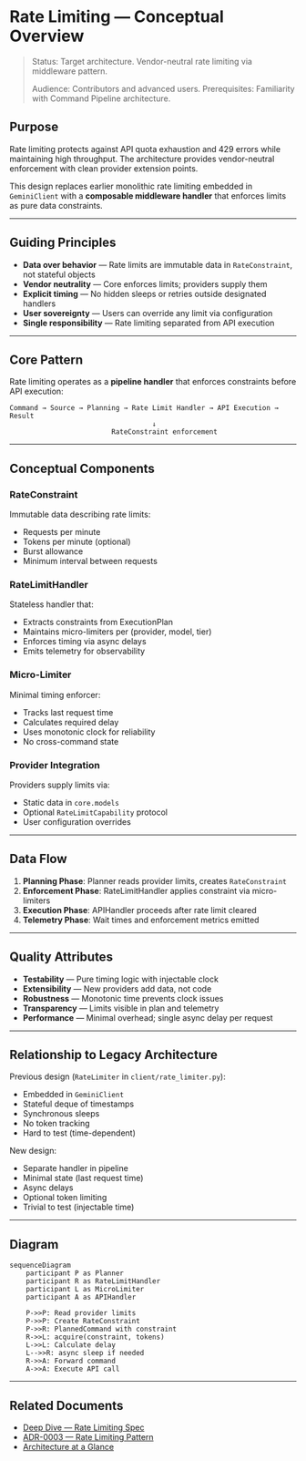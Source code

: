 # Rate Limiting — Conceptual Overview

> Status: Target architecture. Vendor-neutral rate limiting via middleware pattern.
>
> Audience: Contributors and advanced users.
> Prerequisites: Familiarity with Command Pipeline architecture.

## Purpose

Rate limiting protects against API quota exhaustion and 429 errors while maintaining high throughput. The architecture provides vendor-neutral enforcement with clean provider extension points.

This design replaces earlier monolithic rate limiting embedded in `GeminiClient` with a **composable middleware handler** that enforces limits as pure data constraints.

---

## Guiding Principles

- **Data over behavior** — Rate limits are immutable data in `RateConstraint`, not stateful objects
- **Vendor neutrality** — Core enforces limits; providers supply them
- **Explicit timing** — No hidden sleeps or retries outside designated handlers
- **User sovereignty** — Users can override any limit via configuration
- **Single responsibility** — Rate limiting separated from API execution

---

## Core Pattern

Rate limiting operates as a **pipeline handler** that enforces constraints before API execution:

```text
Command → Source → Planning → Rate Limit Handler → API Execution → Result
                                   ↓
                         RateConstraint enforcement
```

---

## Conceptual Components

### RateConstraint

Immutable data describing rate limits:

- Requests per minute
- Tokens per minute (optional)
- Burst allowance
- Minimum interval between requests

### RateLimitHandler

Stateless handler that:

- Extracts constraints from ExecutionPlan
- Maintains micro-limiters per (provider, model, tier)
- Enforces timing via async delays
- Emits telemetry for observability

### Micro-Limiter

Minimal timing enforcer:

- Tracks last request time
- Calculates required delay
- Uses monotonic clock for reliability
- No cross-command state

### Provider Integration

Providers supply limits via:

- Static data in `core.models`
- Optional `RateLimitCapability` protocol
- User configuration overrides

---

## Data Flow

1. **Planning Phase**: Planner reads provider limits, creates `RateConstraint`
2. **Enforcement Phase**: RateLimitHandler applies constraint via micro-limiters
3. **Execution Phase**: APIHandler proceeds after rate limit cleared
4. **Telemetry Phase**: Wait times and enforcement metrics emitted

---

## Quality Attributes

- **Testability** — Pure timing logic with injectable clock
- **Extensibility** — New providers add data, not code
- **Robustness** — Monotonic time prevents clock issues
- **Transparency** — Limits visible in plan and telemetry
- **Performance** — Minimal overhead; single async delay per request

---

## Relationship to Legacy Architecture

Previous design (`RateLimiter` in `client/rate_limiter.py`):

- Embedded in `GeminiClient`
- Stateful deque of timestamps
- Synchronous sleeps
- No token tracking
- Hard to test (time-dependent)

New design:

- Separate handler in pipeline
- Minimal state (last request time)
- Async delays
- Optional token limiting
- Trivial to test (injectable time)

---

## Diagram

```mermaid
sequenceDiagram
    participant P as Planner
    participant R as RateLimitHandler
    participant L as MicroLimiter
    participant A as APIHandler

    P->>P: Read provider limits
    P->>P: Create RateConstraint
    P->>R: PlannedCommand with constraint
    R->>L: acquire(constraint, tokens)
    L->>L: Calculate delay
    L-->>R: async sleep if needed
    R->>A: Forward command
    A->>A: Execute API call
```

---

## Related Documents

- [Deep Dive — Rate Limiting Spec](../deep-dives/rate-limiting-spec.md)
- [ADR-0003 — Rate Limiting Pattern](../decisions/ADR-0003-rate-limiting.md)
- [Architecture at a Glance](../architecture.md)

